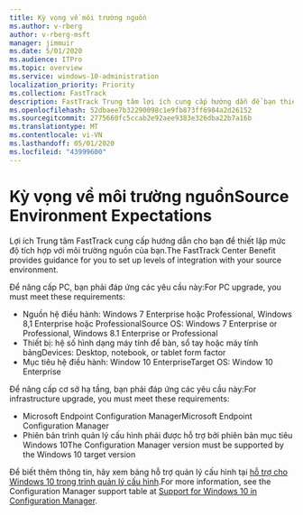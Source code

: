 ```yaml
---
title: Kỳ vọng về môi trường nguồn
ms.author: v-rberg
author: v-rberg-msft
manager: jimmuir
ms.date: 5/01/2020
ms.audience: ITPro
ms.topic: overview
ms.service: windows-10-administration
localization_priority: Priority
ms.collection: FastTrack
description: FastTrack Trung tâm lợi ích cung cấp hướng dẫn để bạn thiết lập mức độ tích hợp với môi trường nguồn của bạn để triển khai Windows 10.
ms.openlocfilehash: 52dbaee7b32290098c1e9fb873ff6984a2d26152
ms.sourcegitcommit: 2775660fc5ccab2e92aee9383e326dba22b7a16b
ms.translationtype: MT
ms.contentlocale: vi-VN
ms.lasthandoff: 05/01/2020
ms.locfileid: "43999600"
---
```

# <a name="source-environment-expectations"></a><span data-ttu-id="aae28-103">Kỳ vọng về môi trường nguồn</span><span class="sxs-lookup"><span data-stu-id="aae28-103">Source Environment Expectations</span></span>

<span data-ttu-id="aae28-104">Lợi ích Trung tâm FastTrack cung cấp hướng dẫn cho bạn để thiết lập mức độ tích hợp với môi trường nguồn của bạn.</span><span class="sxs-lookup"><span data-stu-id="aae28-104">The FastTrack Center Benefit provides guidance for you to set up levels of integration with your source environment.</span></span>
  
<span data-ttu-id="aae28-105">Để nâng cấp PC, bạn phải đáp ứng các yêu cầu này:</span><span class="sxs-lookup"><span data-stu-id="aae28-105">For PC upgrade, you must meet these requirements:</span></span>

- <span data-ttu-id="aae28-106">Nguồn hệ điều hành: Windows 7 Enterprise hoặc Professional, Windows 8,1 Enterprise hoặc Professional</span><span class="sxs-lookup"><span data-stu-id="aae28-106">Source OS: Windows 7 Enterprise or Professional, Windows 8.1 Enterprise or Professional</span></span>
- <span data-ttu-id="aae28-107">Thiết bị: hệ số hình dạng máy tính để bàn, sổ tay hoặc máy tính bảng</span><span class="sxs-lookup"><span data-stu-id="aae28-107">Devices: Desktop, notebook, or tablet form factor</span></span>
- <span data-ttu-id="aae28-108">Mục tiêu hệ điều hành: Window 10 Enterprise</span><span class="sxs-lookup"><span data-stu-id="aae28-108">Target OS: Window 10 Enterprise</span></span>

<span data-ttu-id="aae28-109">Để nâng cấp cơ sở hạ tầng, bạn phải đáp ứng các yêu cầu này:</span><span class="sxs-lookup"><span data-stu-id="aae28-109">For infrastructure upgrade, you must meet these requirements:</span></span>   

- <span data-ttu-id="aae28-110">Microsoft Endpoint Configuration Manager</span><span class="sxs-lookup"><span data-stu-id="aae28-110">Microsoft Endpoint Configuration Manager</span></span>  
- <span data-ttu-id="aae28-111">Phiên bản trình quản lý cấu hình phải được hỗ trợ bởi phiên bản mục tiêu Windows 10</span><span class="sxs-lookup"><span data-stu-id="aae28-111">The Configuration Manager version must be supported by the Windows 10 target version</span></span>

<span data-ttu-id="aae28-112">Để biết thêm thông tin, hãy xem bảng hỗ trợ quản lý cấu hình tại [hỗ trợ cho Windows 10 trong trình quản lý cấu hình](https://docs.microsoft.com/sccm/core/plan-design/configs/support-for-windows-10).</span><span class="sxs-lookup"><span data-stu-id="aae28-112">For more information, see the Configuration Manager support table at [Support for Windows 10 in Configuration Manager](https://docs.microsoft.com/sccm/core/plan-design/configs/support-for-windows-10).</span></span>
  